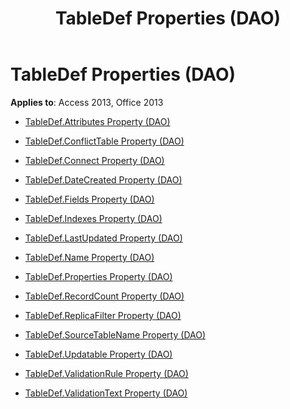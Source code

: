 ﻿---
title: TableDef Properties (DAO)
TOCTitle: Properties
ms:assetid: ac31add4-4819-42de-801a-d7862eb04619
ms:mtpsurl: https://msdn.microsoft.com/library/Dn142653(v=office.15)
ms:contentKeyID: 52073890
ms.date: 09/18/2015
mtps_version: v=office.15
---

# TableDef Properties (DAO)


**Applies to**: Access 2013, Office 2013



  - [TableDef.Attributes Property (DAO)](tabledef-attributes-property-dao.md)

  - [TableDef.ConflictTable Property (DAO)](tabledef-conflicttable-property-dao.md)

  - [TableDef.Connect Property (DAO)](tabledef-connect-property-dao.md)

  - [TableDef.DateCreated Property (DAO)](tabledef-datecreated-property-dao.md)

  - [TableDef.Fields Property (DAO)](tabledef-fields-property-dao.md)

  - [TableDef.Indexes Property (DAO)](tabledef-indexes-property-dao.md)

  - [TableDef.LastUpdated Property (DAO)](tabledef-lastupdated-property-dao.md)

  - [TableDef.Name Property (DAO)](tabledef-name-property-dao.md)

  - [TableDef.Properties Property (DAO)](tabledef-properties-property-dao.md)

  - [TableDef.RecordCount Property (DAO)](tabledef-recordcount-property-dao.md)

  - [TableDef.ReplicaFilter Property (DAO)](tabledef-replicafilter-property-dao.md)

  - [TableDef.SourceTableName Property (DAO)](tabledef-sourcetablename-property-dao.md)

  - [TableDef.Updatable Property (DAO)](tabledef-updatable-property-dao.md)

  - [TableDef.ValidationRule Property (DAO)](tabledef-validationrule-property-dao.md)

  - [TableDef.ValidationText Property (DAO)](tabledef-validationtext-property-dao.md)

